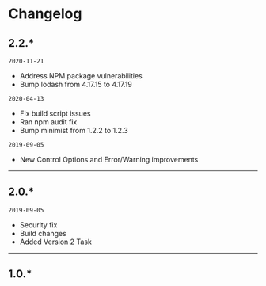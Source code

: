 # Changelog

## 2.2.*

`2020-11-21`
- Address NPM package vulnerabilities
- Bump lodash from 4.17.15 to 4.17.19

`2020-04-13`
- Fix build script issues
- Ran npm audit fix
- Bump minimist from 1.2.2 to 1.2.3

`2019-09-05`
- New Control Options and Error/Warning improvements
---

## 2.0.*

`2019-09-05`
- Security fix
- Build changes
- Added Version 2 Task
---

## 1.0.*

